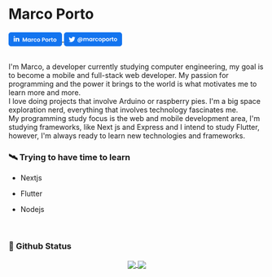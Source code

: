 <h1>Marco Porto</h1>

<div align="left">
    <a href="https://www.linkedin.com/in/marco-porto-here/">
        <img align="center" src="./assets/linkedin.png" height="28em"/>
    </a>
    <a href="#">
        <img align="center" src="./assets/twitter.png" height="28em"/>
    </a>
</div>
<br>

I'm Marco, a developer currently studying computer engineering, my goal is to become a mobile and full-stack web developer. My passion for programming and the power it brings to the world is what motivates me to learn more and more.
<br>
I love doing projects that involve Arduino or raspberry pies. I'm a big space exploration nerd, everything that involves technology fascinates me.
<br>
My programming study focus is the web and mobile development area, I'm studying frameworks, like Next js and Express and I intend to study Flutter, however, I'm always ready to learn new technologies and frameworks.

<h3>🛰 Trying to have time to learn</h3>
<ul>
    <li>
        <p>
            Nextjs
        </p>
    </li>
    <li>
        <p>
            Flutter
        </p>
    </li>
    <li>
        <p>
            Nodejs
        </p>
    </li>
</ul>
<br>

<h3>🧪 Github Status</h3>
<div align="center">
    <a href="#">
    <img align="center" src="https://github-readme-stats.vercel.app/api?username=marco-porto&theme=github_dark&include_all_commits=true" 
    height="145em"/>
    </a>
    <a href="#">
    <img align="center" src="https://github-readme-stats.vercel.app/api/top-langs/?username=marco-porto&layout=compact&theme=github_dark" height="145em"/>
    </a>
</div>
